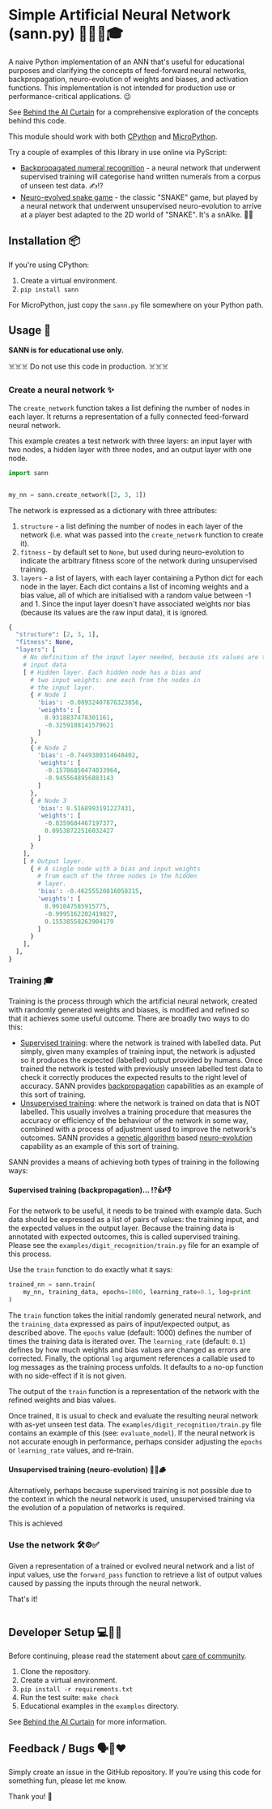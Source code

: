 # Simple Artificial Neural Network (sann.py) 👶🤖🧠🎓

A naive Python implementation of an ANN that's useful for educational purposes
and clarifying the concepts of feed-forward neural networks, backpropagation,
neuro-evolution of weights and biases, and activation functions. This
implementation is not intended for production use or performance-critical
applications. 😉

See [Behind the AI Curtain](https://ntoll.org/article/ai-curtain/) for a 
comprehensive exploration of the concepts behind this code.

This module should work with both [CPython](https://python.org) and
[MicroPython](https://micropython.org/).

Try a couple of examples of this library in use online via PyScript:

* [Backpropagated numeral recognition](https://pyscript.com/@ntoll/sann-character-recognition/latest) - 
  a neural network that underwent supervised training will categorise hand
  written numerals from a corpus of unseen test data. ✍️⁉️
* [Neuro-evolved snake game]() - 
  the classic "SNAKE" game, but played by a neural network that underwent
  unsupervised neuro-evolution to arrive at a player best adapted to the 2D
  world of "SNAKE". It's a snAIke. 🤖🐍

## Installation 📦

If you're using CPython:

1. Create a virtual environment.
2. `pip install sann`

For MicroPython, just copy the `sann.py` file somewhere on your Python path.

## Usage 💪

**SANN is for educational use only.**

☠️☠️☠️ Do not use this code in production. ☠️☠️☠️

### Create a neural network ✨

The `create_network` function takes a list defining the number of nodes in each
layer. It returns a representation of a fully connected feed-forward neural
network.

This example creates a test network with three layers: an input layer with two
nodes, a hidden layer with three nodes, and an output layer with one node.

```python
import sann


my_nn = sann.create_network([2, 3, 1])
```

The network is expressed as a dictionary with three attributes:

1. `structure` - a list defining the number of nodes in each layer of the
   network (i.e. what was passed into the `create_network` function to create 
   it).
2. `fitness` - by default set to `None`, but used during neuro-evolution to
   indicate the arbitrary fitness score of the network during unsupervised
   training.
3. `layers` - a list of layers, with each layer containing a Python dict for 
   each node in the layer. Each dict contains a list of incoming weights and 
   a bias value, all of which are initialised with a random value between -1
   and 1. Since the input layer doesn't have associated weights nor bias
   (because its values are the raw input data), it is ignored.

```python
{
  "structure": [2, 3, 1],
  "fitness": None,
  "layers": [
    # No definition of the input layer needed, because its values are the raw 
    # input data
    [ # Hidden layer. Each hidden node has a bias and
      # two input weights: one each from the nodes in
      # the input layer.
      { # Node 1
        'bias': -0.08932407876323856,
        'weights': [
          0.9318837478301161,
          -0.3259188141579621
        ]
      },
      { # Node 2
        'bias': -0.7449380314648402,
        'weights': [
          -0.15786850474033964,
          -0.9455648956883143
        ]
      },
      { # Node 3
        'bias': 0.5168993191227431,
        'weights': [
          -0.8359684467197377,
          0.09538722516032427
        ]
      }
    ],
    [ # Output layer.
      { # A single node with a bias and input weights
        # from each of the three nodes in the hidden
        # layer.
        'bias': -0.46255520816058215,
        'weights': [
          0.991047585915775,
          -0.9995162202419827,
          0.15538558263904179
        ]
      }
    ],
  ],
}
```

### Training 🎓

Training is the process through which the artificial neural network, created
with randomly generated weights and biases, is modified and refined so that 
it achieves some useful outcome. There are broadly two ways to do this:

* [Supervised training](https://en.wikipedia.org/wiki/Supervised_learning): 
  where the network is trained with labelled data. Put
  simply, given many examples of training input, the network is adjusted so it 
  produces the expected (labelled) output provided by humans. Once trained
  the network is tested with previously unseen labelled test data to check it
  correctly produces the expected results to the right level of accuracy. SANN
  provides [backpropagation](https://en.wikipedia.org/wiki/Backpropagation) 
  capabilities as an example of this sort of training.
* [Unsupervised training](https://en.wikipedia.org/wiki/Unsupervised_learning):
  where the network is trained on data that is NOT labelled. This usually
  involves a training procedure that measures the accuracy or efficiency of
  the behaviour of the network in some way, combined with a process of 
  adjustment used to improve the network's outcomes. SANN provides a 
  [genetic algorithm](https://en.wikipedia.org/wiki/Genetic_algorithm) based 
  [neuro-evolution](https://en.wikipedia.org/wiki/Neuroevolution) capability 
  as an example of this sort of training.

SANN provides a means of achieving both types of training in the following
ways:

#### Supervised training (backpropagation)... ⁉️👍👎

For the network to be useful, it needs to be trained with example data. Such
data should be expressed as a list of pairs of values: the training input, and
the expected values in the output layer. Because the training data is annotated
with expected outcomes, this is called supervised training. Please see the
`examples/digit_recognition/train.py` file for an example of this process.

Use the `train` function to do exactly what it says:

```python
trained_nn = sann.train(
    my_nn, training_data, epochs=1000, learning_rate=0.1, log=print
)
```

The `train` function takes the initial randomly generated neural network, and
the `training_data` expressed as pairs of input/expected output, as described
above. The `epochs` value (default: 1000) defines the number of times the
training data is iterated over. The `learning_rate` (default: `0.1`) defines 
by how much weights and bias values are changed as errors are corrected. 
Finally, the optional `log` argument references a callable used to log
messages as the training process unfolds. It defaults to a no-op function with
no side-effect if it is not given.

The output of the `train` function is a representation of the network with the
refined weights and bias values.

Once trained, it is usual to check and evaluate the resulting neural network
with as-yet unseen test data. The `examples/digit_recognition/train.py` file
contains an example of this (see: `evaluate_model`). If the neural network is
not accurate enough in performance, perhaps consider adjusting the `epochs` or
`learning_rate` values, and re-train.

#### Unsupervised training (neuro-evolution) 🐒🥕🪵

Alternatively, perhaps because supervised training is not possible due to the
context in which the neural network is used, unsupervised training via the 
evolution of a population of networks is required. 

This is achieved 

### Use the network 🛠️⚙️✅

Given a representation of a trained or evolved neural network and a list of
input values, use the `forward_pass` function to retrieve a list of output 
values caused by passing the inputs through the neural network.

That's it!

```python
```

## Developer Setup 💻🧑‍💻

Before continuing, please read the statement about 
[care of community](./CARE_OF_COMMUNITY.md).

1. Clone the repository.
2. Create a virtual environment.
3. `pip install -r requirements.txt`
4. Run the test suite: `make check`
5. Educational examples in the `examples` directory.

See [Behind the AI Curtain](https://ntoll.org/article/ai-curtain/) for more
information.

## Feedback / Bugs 🗣️🐛❤️

Simply create an issue in the GitHub repository. If you're using this code
for something fun, please let me know.

Thank you! 🤗
